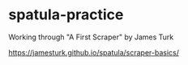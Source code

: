 # spatula-practice
Working through "A First Scraper" by James Turk

https://jamesturk.github.io/spatula/scraper-basics/
